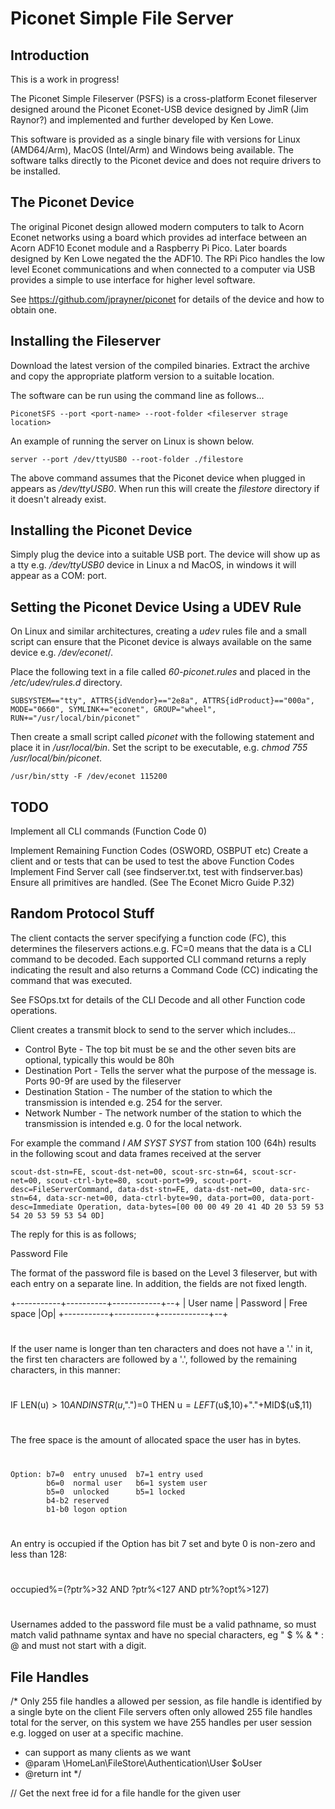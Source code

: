 # Piconet Simple File Server

## Introduction

This is a work in progress!

The Piconet Simple Fileserver (PSFS) is a cross-platform Econet fileserver designed around the Piconet Econet-USB device 
designed by JimR (Jim Raynor?) and implemented and further developed by Ken Lowe. 

This software is provided as a single binary file with versions for Linux (AMD64/Arm), MacOS (Intel/Arm) and Windows 
being available. The software talks directly to the Piconet device and does not require drivers to be installed.

## The Piconet Device

The original Piconet design allowed modern computers to talk to Acorn Econet networks using a board which provides ad
interface between an Acorn ADF10 Econet module and a Raspberry Pi Pico. Later boards designed by Ken Lowe negated the 
the ADF10. The RPi Pico handles the low level Econet communications and when connected to a computer via USB provides a
simple to use interface for higher level software.

See https://github.com/jprayner/piconet for details of the device and how to obtain one.

## Installing the Fileserver

Download the latest version of the compiled binaries. Extract the archive and copy the appropriate platform version
to a suitable location.

The software can be run using the command line as follows...

    PiconetSFS --port <port-name> --root-folder <fileserver strage location>

An example of running the server on Linux is shown below.

    server --port /dev/ttyUSB0 --root-folder ./filestore

The above command assumes that the Piconet device when plugged in appears as _/dev/ttyUSB0_. When run this will create 
the _filestore_ directory if it doesn't already exist.

## Installing the Piconet Device

Simply plug the device into a suitable USB port. The device will show up as a tty e.g. _/dev/ttyUSB0_ device in Linux a
nd MacOS, in windows it will appear as a COM: port.

## Setting the Piconet Device Using a UDEV Rule

On Linux and similar architectures, creating a _udev_ rules file and a small script can ensure that the Piconet device 
is always available on the same device e.g. _/dev/econet_/.

Place the following text in a file called _60-piconet.rules_ and placed in the _/etc/udev/rules.d_ directory.  

    SUBSYSTEM=="tty", ATTRS{idVendor}=="2e8a", ATTRS{idProduct}=="000a", MODE="0660", SYMLINK+="econet", GROUP="wheel", RUN+="/usr/local/bin/piconet"

Then create a small script called _piconet_ with the following statement and place it in _/usr/local/bin_. 
Set the script to be executable, e.g. _chmod 755 /usr/local/bin/piconet_.

    /usr/bin/stty -F /dev/econet 115200




## TODO

Implement all CLI commands (Function Code 0)

Implement Remaining Function Codes (OSWORD, OSBPUT etc)
Create a client and or tests that can be used to test the above Function Codes
Implement Find Server call (see findserver.txt, test with findserver.bas)
Ensure all primitives are handled. (See The Econet Micro Guide P.32)


## Random Protocol Stuff

The client contacts the server specifying a function code (FC), this determines the fileservers actions.e.g. 
FC=0 means that the data is a CLI command to be decoded. Each supported CLI command returns a reply indicating
the result and also returns a Command Code (CC) indicating the command that was executed.

See FSOps.txt for details of the CLI Decode and all other Function code operations.

Client creates a transmit block to send to the server which includes...

* Control Byte - The top bit must be se and the other seven bits are optional, typically this would be 80h
* Destination Port - Tells the server what the purpose of the message is. Ports 90-9f are used by the fileserver
* Destination Station - The number of the station to which the transmission is intended e.g. 254 for the server.
* Network Number - The network number of the station to which the transmission is intended e.g. 0 for the local network.

For example the command _I AM SYST SYST_  from station 100 (64h) results in the following scout and data frames received at the server

    scout-dst-stn=FE, scout-dst-net=00, scout-src-stn=64, scout-scr-net=00, scout-ctrl-byte=80, scout-port=99, scout-port-desc=FileServerCommand, data-dst-stn=FE, data-dst-net=00, data-src-stn=64, data-scr-net=00, data-ctrl-byte=90, data-port=00, data-port-desc=Immediate Operation, data-bytes=[00 00 00 49 20 41 4D 20 53 59 53 54 20 53 59 53 54 0D]

The reply for this is as follows;


 Password File

The format of the password file is based on the Level 3 fileserver,
but with each entry on a separate line. In addition, the fields are
not fixed length.

+-----------+----------+------------+--+
| User name | Password | Free space |Op|
+-----------+----------+------------+--+
#
If the user name is longer than ten characters and does not have a '.' in
it, the first ten characters are followed by a '.', followed by the
remaining characters, in this manner:
#
   IF LEN(u$)>10 AND INSTR(u$,".")=0 THEN u$=LEFT$(u$,10)+"."+MID$(u$,11)
#
The free space is the amount of allocated space the user has in bytes.
#
    Option: b7=0  entry unused  b7=1 entry used
            b6=0  normal user   b6=1 system user
            b5=0  unlocked      b5=1 locked
            b4-b2 reserved
            b1-b0 logon option
#
An entry is occupied if the Option has bit 7 set and byte 0 is non-zero and
less than 128:
#
   occupied%=(?ptr%>32 AND ?ptr%<127 AND ptr%?opt%>127)
#
Usernames added to the password file must be a valid pathname, so must match
valid pathname syntax and have no special characters, eg " $ % & * : @ and
must not start with a digit.

## File Handles

/*
Only 255 file handles a allowed per session, as file handle is identified by a single byte on the client
File servers often only allowed 255 file handles total for the server, on this system we have 255 handles
per user session e.g. logged on user at a specific machine.

* can support as many clients as we want
* @param \HomeLan\FileStore\Authentication\User $oUser
* @return int
  */

// Get the next free id for a file handle for the given user
